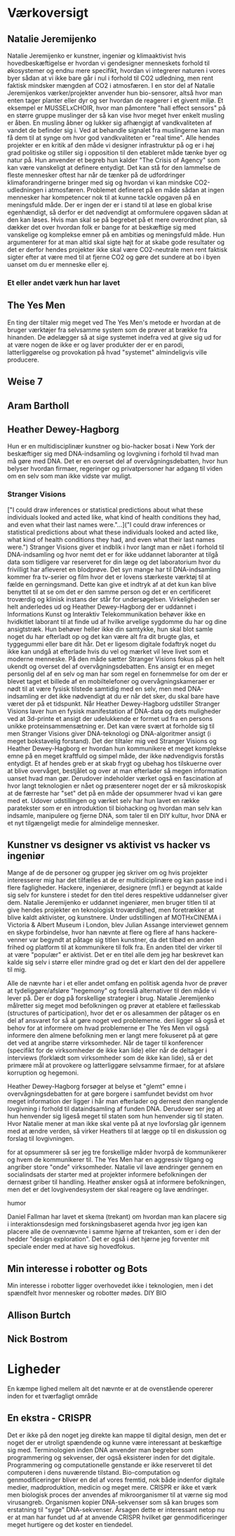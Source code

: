 # Værkoversigt

## Natalie Jeremijenko
Natalie Jeremijenko er kunstner, ingeniør og klimaaktivist hvis hovedbeskæftigelse er hvordan vi gendesigner menneskets forhold til økosystemer og endnu mere specifikt, hvordan vi integrerer naturen i vores byer sådan at vi ikke bare går i nul i forhold til CO2 udledning, men rent faktisk mindsker mængden af CO2 i atmosfæren. I en stor del af Natalie Jeremijenkos værker/projekter anvender hun bio-sensorer, altså hvor man enten tager planter eller dyr og ser hvordan de reagerer i et givent miljø. Et eksempel er MUSSELxCHOIR, hvor man påmontere "hall effect sensors" på en større gruppe muslinger der så kan vise hvor meget hver enkelt musling er åben. En musling åbner og lukker sig afhængigt af vandkvaliteten af vandet de befinder sig i. Ved at behandle signalet fra muslingerne kan man få dem til at synge om hvor god vandkvaliteten er "real time".
Alle hendes projekter er en kritik af den måde vi designer infrastruktur på og er i høj grad politiske og stiller sig i opposition til den etableret måde tænke byer og natur på.
Hun anvender et begreb hun kalder "The Crisis of Agency" som kan være vanskeligt at definere entydigt. Det kan stå for den lammelse de fleste mennesker oftest har når de tænker på de udfordringer klimaforandringerne bringer med sig og hvordan vi kan mindske CO2-udledningen i atmosfæren. Problemet defineret på en måde sådan at ingen mennesker har kompetencer nok til at kunne tackle opgaven på en meningsfuld måde. Der er ingen der er i stand til at løse en global krise egenhændigt, så derfor er det nødvendigt at omformulere opgaven sådan at den kan løses. Hvis man skal se på begrebet på et mere overordnet plan, så dækker det over hvordan folk er bange for at beskæftige sig med vanskelige og komplekse emner på en ambitiøs og meningsfuld måde. Hun argumenterer for at man altid skal sigte højt for at skabe gode resultater og det er derfor hendes projekter ikke skal være CO2-neutrale men rent faktisk sigter efter at være med til at fjerne CO2 og gøre det sundere at bo i byen uanset om du er menneske eller ej.

### Et eller andet værk hun har lavet

## The Yes Men

En ting der tiltaler mig meget ved The Yes Men's metode er hvordan at de bruger værktøjer fra selvsamme system som de prøver at brække fra hinanden. De ødelægger så at sige systemet indefra ved at give sig ud for at være nogen de ikke er og laver produkter der er en parodi, latterliggørelse og provokation på hvad "systemet" almindeligvis ville producere.

## Weise 7


## Aram Bartholl


## Heather Dewey-Hagborg
Hun er en multidisciplinær kunstner og bio-hacker bosat i New York der beskæftiger sig med DNA-indsamling og lovgivning i forhold til hvad man må gøre med DNA. Det er en overset del af overvågningsdebatten, hvor hun belyser hvordan firmaer, regeringer og privatpersoner har adgang til viden om en selv som man ikke vidste var muligt.
### Stranger Visions
["I could draw inferences or statistical predictions about what these individuals looked and acted like, what kind of health conditions they had, and even what their last names were."…]("I could draw inferences or statistical predictions about what these individuals looked and acted like, what kind of health conditions they had, and even what their last names were.") Stranger Visions giver et indblik i hvor langt man er nået i forhold til DNA-indsamling og hvor nemt det er for ikke uddannet laboranter at tilgå data som tidligere var reserveret for din læge og det laboratorium hvor du frivilligt har afleveret en blodprøve. Det syn mange har til DNA-indsamling kommer fra tv-serier og film hvor det er lovens stærkeste værktøj til at fælde en gerningsmand. Dette kan give et indtryk af at det kun kan blive benyttet til at se om det er den samme person og det er en certificeret troværdig og klinisk instans der står for undersøgelsen. Virkeligheden ser helt anderledes ud og Heather Dewey-Hagborg der er uddannet i Informations Kunst og Interaktiv Telekommunikation behøver ikke en hvidkitlet laborant til at finde ud af hvilke arvelige sygdomme du har og dine ansigtstræk. Hun behøver heller ikke din samtykke, hun skal blot samle noget du har efterladt op og det kan være alt fra dit brugte glas, et tyggegummi eller bare dit hår. Det er ligesom digitale fodaftryk noget du ikke kan undgå at efterlade hvis du vel og mærket vil leve livet som et moderne menneske.
På den måde sætter Stranger Visions fokus på en helt ukendt og overset del af overvågningsdebatten. Ens ansigt er en meget personlig del af en selv og man har som regel en fornemmelse for om der er blevet taget et billede af en mobiltelefoner og overvågningskameraer er nødt til at være fysisk tilstede samtidig med en selv, men med DNA-indsamling er det ikke nødvendigt at du er når det sker, du skal bare have været der på et tidspunkt. Når Heather Dewey-Hagborg udstiller Stranger Visions laver hun en fysisk manifestation af DNA-data og dets muligheder ved at 3d-printe et ansigt der udelukkende er formet ud fra en persons unikke proteinsammensætning er. Det kan være svært at forholde sig til men Stranger Visions giver DNA-teknologi og DNA-algoritmer ansigt (i meget bokstavelig forstand).
Det der tiltaler mig ved Stranger Visions og Heather Dewey-Hagborg er hvordan hun kommunikere et meget komplekse emne på en meget kraftfuld og simpel måde, der ikke nødvendigvis forstås entydigt. Et af hendes greb er at skab frygt og ubehag hos tilskuerne over at blive overvåget, bestjålet og over at man efterlader så megen information uanset hvad man gør. Derudover indeholder værket også en fascination af hvor langt teknologien er nået og præsenterer noget der er så mikroskopisk at de færreste har "set" det på en måde der opsummerer hvad vi kan gøre med et.
Udover udstillingen og værket selv har hun lavet en række paratekster som er en introduktion til biohacking og hvordan man selv kan indsamle, manipulere og fjerne DNA, som taler til en DIY kultur, hvor DNA er et nyt tilgængeligt medie for almindelige mennesker.


## Kunstner vs designer vs aktivist vs hacker vs ingeniør
Mange af de de personer og grupper jeg skriver om og hvis projekter interesserer mig har det tilfælles at de er multidiciplinære og kan passe ind i flere fagligheder. Hackere, ingeniører, designere (mfl.) er begyndt at kalde sig selv for kunstere i stedet for den titel deres respektive uddannelser giver dem. Natalie Jeremijenko er uddannet ingeniører, men bruger titlen til at give hendes projekter en teknologisk troværdighed, men foretrækker at blive kaldt aktivister, og kunstnere. Under udstillingen af MOTHxCINEMA i Victoria & Albert Museum i London, blev Julian Assange interviewet gennem en skype forbindelse, hvor han nævnte at flere og flere af hans hackere-venner var begyndt at påtage sig titlen kunstner, da det tilbød en anden frihed og platform til at kommunikere til folk fra. En anden titel der virker til at være "populær" er aktivist. Det er en titel alle dem jeg har beskrevet kan kalde sig selv i større eller mindre grad og det er klart den del der appellere til mig.

Alle de nævnte har i et eller andet omfang en politisk agenda hvor de prøver at tydeliggøre/afsløre "hegemony" og foreslå alternativer til den måde vi lever på. Der er dog på forskellige strategier i brug. Natalie Jeremijenko målretter sig meget mod befolkningen og prøver at etablere et fællesskab (structures of participation), hvor det er os allesammen der påtager os en del af ansvaret for så at gøre noget ved problemerne. deri ligger så også et behov for at informere om hvad problemerne er
The Yes Men vil også informere den almene befolkning men er langt mere fokuseret på at gøre det ved at angribe større virksomheder. Når de tager til konferencer (specifikt for de virksomheder de ikke kan lide) eller når de deltager i interviews (forklædt som virksomheder som de ikke kan lide), så er det primære mål at provokere og latterliggøre selvsamme firmaer, for at afsløre korruption og hegemoni.

Heather Dewey-Hagborg forsøger at belyse et "glemt" emne i overvågningsdebatten for at gøre borgere i samfundet bevidst om hvor meget information der ligger i hår man efterlader og dernest den manglende lovgivning i forhold til dataindsamling af funden DNA. Derudover ser jeg at hun henvender sig ligeså meget til staten som hun henvender sig til staten. Hvor Natalie mener at man ikke skal vente på at nye lovforslag går igennem med at ændre verden, så virker Heathers til at lægge op til en diskussion og forslag til lovgivningen.

for at opsummerer så ser jeg tre forskellige måder hvorpå de kommunikerer og hvem de kommunikerer til. The Yes Men har en aggressiv tilgang og angriber store "onde" virksomheder. Natalie vil lave ændringer gennem en socialindsats der starter med at projekter informere befolkningen der dernæst griber til handling. Heather ønsker også at informere befolkningen, men det er det lovgivendesystem der skal reagere og lave ændringer. 

humor

Daniel Fallman har lavet et skema (trekant) om hvordan man kan placere sig i  interaktionsdesign med forskningsbaseret agenda hvor jeg igen kan placere alle de ovennævnte i samme hjørne af trekanten, som er i den der hedder "design exploration". Det er også i det hjørne jeg forventer mit speciale ender med at have sig hovedfokus.


## Min interesse i robotter og Bots
Min interesse i robotter ligger overhovedet ikke i teknologien, men i det spændfelt hvor mennesker og robotter mødes.
DIY
BIO


## Allison Burtch

## Nick Bostrom


# Ligheder
En kæmpe lighed mellem alt det nævnte er at de ovenstående opererer inden for et tværfagligt område

## En ekstra - CRISPR
Det er ikke på den noget jeg direkte kan mappe til digital design, men det er noget der er utroligt spændende og kunne være interessant at beskæftige sig med. Terminologien inden DNA anvender man begreber som programmering og sekvenser, der også eksisterer inden for det digitale. Programmering og computationelle genstande er ikke reserveret til det computeren i dens nuværende tilstand. Bio-computation og genmodificeringer bliver en del af vores fremtid, nok både indenfor digitale medier, madproduktion, medicin og meget mere. CRISPR er ikke et værk men biologisk proces der anvendes af mikroorganismer til at værne sig mod virusangreb. Organismen kopier DNA-sekvenser som så kan bruges som erstatning til "syge" DNA-sekvenser. Årsagen dette er interessant netop nu er at man har fundet ud af at anvende CRISPR hvilket gør genmodificeringer meget hurtigere og det koster en tiendedel.
